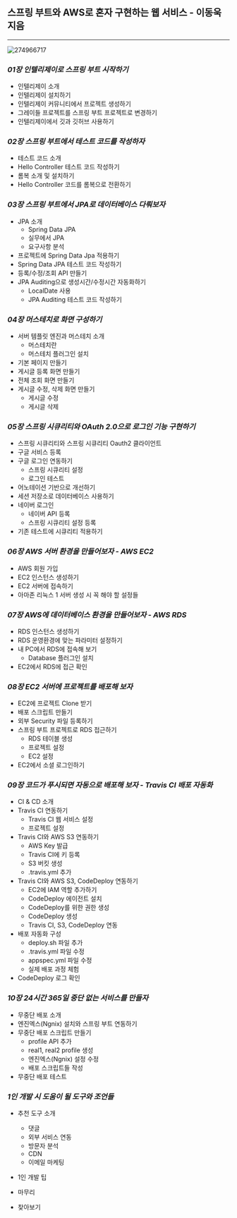 ## 스프링 부트와 AWS로 혼자 구현하는 웹 서비스 - 이동욱 지음
-------------------------------------------------------------
![274966717](https://user-images.githubusercontent.com/50076031/103092075-69f9f080-4639-11eb-8d47-dc714b55713e.jpg)

### *01장 인텔리제이로 스프링 부트 시작하기*
  - 인텔리제이 소개
  - 인텔리제이 설치하기
  - 인텔리제이 커뮤니티에서 프로젝트 생성하기
  - 그레이들 프로젝트를 스프링 부트 프로젝트로 변경하기
  - 인텔리제이에서 깃과 깃허브 사용하기
  
  
### *02장 스프링 부트에서 테스트 코드를 작성하자*
  - 테스트 코드 소개
  - Hello Controller 테스트 코드 작성하기
  - 롬복 소개 및 설치하기
  - Hello Controller 코드를 롬복으로 전환하기
  
### *03장 스프링 부트에서 JPA로 데이터베이스 다뤄보자*
  - JPA 소개
    - Spring Data JPA
    - 실무에서 JPA
    - 요구사항 분석
  - 프로젝트에 Spring Data Jpa 적용하기
  - Spring Data JPA 테스트 코드 작성하기
  - 등록/수정/조회 API 만들기
  - JPA Auditing으로 생성시간/수정시간 자동화하기
    - LocalDate 사용
    - JPA Auditing 테스트 코드 작성하기

### *04장 머스테치로 화면 구성하기*
  - 서버 템플릿 엔진과 머스테치 소개
    - 머스테치란
    - 머스테치 플러그인 설치
  - 기본 페이지 만들기
  - 게시글 등록 화면 만들기
  - 전체 조회 화면 만들기
  - 게시글 수정, 삭제 화면 만들기
    - 게시글 수정
    - 게시글 삭제
    
### *05장 스프링 시큐리티와 OAuth 2.0으로 로그인 기능 구현하기*
  - 스프링 시큐리티와 스프링 시큐리티 Oauth2 클라이언트
  - 구글 서비스 등록
  - 구글 로그인 연동하기
    - 스프링 시큐리티 설정
    - 로그인 테스트
  - 어노테이션 기반으로 개선하기
  - 세션 저장소로 데이터베이스 사용하기
  - 네이버 로그인
    - 네이버 API 등록
    - 스프링 시큐리티 설정 등록
  - 기존 테스트에 시큐리티 적용하기
  
### *06장 AWS 서버 환경을 만들어보자 - AWS EC2*
  - AWS 회원 가입
  - EC2 인스턴스 생성하기
  - EC2 서버에 접속하기
  - 아마존 리눅스 1 서버 생성 시 꼭 해야 할 설정들

### *07장 AWS에 데이터베이스 환경을 만들어보자 - AWS RDS*
  - RDS 인스턴스 생성하기
  - RDS 운영환경에 맞는 파라미터 설정하기
  - 내 PC에서 RDS에 접속해 보기
    - Database 플러그인 설치
  - EC2에서 RDS에 접근 확인
  
### *08장 EC2 서버에 프로젝트를 배포해 보자*
  - EC2에 프로젝트 Clone 받기
  - 배포 스크립트 만들기
  - 외부 Security 파일 등록하기
  - 스프링 부트 프로젝트로 RDS 접근하기
    - RDS 테이블 생성
    - 프로젝트 설정
    - EC2 설정
  - EC2에서 소셜 로그인하기

### *09장 코드가 푸시되면 자동으로 배포해 보자 - Travis CI 배포 자동화*
  - CI & CD 소개
  - Travis CI 연동하기
    - Travis CI 웹 서비스 설정
    - 프로젝트 설정
  - Travis CI와 AWS S3 연동하기
    - AWS Key 발급
    - Travis CI에 키 등록
    - S3 버킷 생성
    - .travis.yml 추가
  - Travis CI와 AWS S3, CodeDeploy 연동하기
    - EC2에 IAM 역할 추가하기
    - CodeDeploy 에이전트 설치
    - CodeDeploy를 위한 권한 생성
    - CodeDeploy 생성
    - Travis CI, S3, CodeDeploy 연동
  - 배포 자동화 구성
    - deploy.sh 파일 추가
    - .travis.yml 파일 수정
    - appspec.yml 파일 수정
    - 실제 배포 과정 체험
  - CodeDeploy 로그 확인

### *10장 24시간 365일 중단 없는 서비스를 만들자*
  - 무중단 배포 소개
  - 엔진엑스(Ngnix) 설치와 스프링 부트 연동하기
  - 무중단 배포 스크립트 만들기
    - profile API 추가
    - real1, real2 profile 생성
    - 엔진엑스(Ngnix) 설정 수정
    - 배포 스크립트들 작성
  - 무중단 배포 테스트

### *1인 개발 시 도움이 될 도구와 조언들*
  - 추천 도구 소개
    - 댓글
    - 외부 서비스 연동
    - 방문자 분석
    - CDN
    - 이메일 마케팅
  - 1인 개발 팁
  - 마무리
  
- 찾아보기
  
  
  
  
